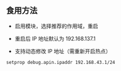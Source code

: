 ## 食用方法

* 启用模块，选择推荐的作用域，重启

* 重启后 IP 地址默认为 192.168.137.1

* 支持动态修改 IP 地址（需重新开启热点）

```shell
setprop debug.apin.ipaddr 192.168.43.1/24 
```
